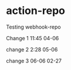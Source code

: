 # action-repo
Testing webhook-repo


Change 1 11:45 04-06

change 2 2:28 05-06

change 3 06-06 02-27